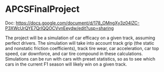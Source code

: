 # APCSFinalProject

Doc: https://docs.google.com/document/d/178_OMngXy3z04lZC-P3XWcUrQYE7QrIQQOCVvnEeydw/edit?usp=sharing

The project will be a simulation of car efficacy on a given track, assuming perfect drivers. The simulation will take into account track grip (the static and nonstatic friction coefficients), track tire wear, car acceleration, car top speed, car downforce, and car tire compound in these calculations. Simulations can be run with cars with preset statistics, so as to see which cars in the current F1 season will likely win on a given track. 
